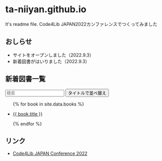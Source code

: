 <script src="https://cdn.jsdelivr.net/npm/tify@0.27.0/dist/tify.js"></script>
<script src="https://cdnjs.cloudflare.com/ajax/libs/list.js/2.3.1/list.min.js"></script>
<link rel="stylesheet" href="https://cdn.jsdelivr.net/npm/tify@0.27.0/dist/tify.css">

# ta-niiyan.github.io

It's readme file.
Code4Lib JAPAN2022カンファレンスでつくってみました

## おしらせ

- サイトをオープンしました（2022.9.3）
- 新着図書がはいりました（2022.9.3）

## 新着図書一覧

<div id="books">
  <input class="search" placeholder="検索" />
  <button class="sort" data-sort="title">
    タイトルで並べ替え
  </button>
  <ul class="list">
    <!-- _data フォルダの books.csv からデータを取り出す -->
    {% for book in site.data.books %}
      <li>
        <!-- books.csv の title 列、 url 列をリンク先に設定 -->
        <p class="title"><a href="{{ book.url }}">{{ book.title }}</a></p>
      </li>
    {% endfor %}
  </ul>
</div>

## リンク
- [Code4Lib JAPAN Conference 2022](https://wiki.code4lib.jp/wiki/C4ljp2022)

<script>
var options = {
    valueNames: [ 'title' ]
};

var userList = new List('books', options);
</script>
